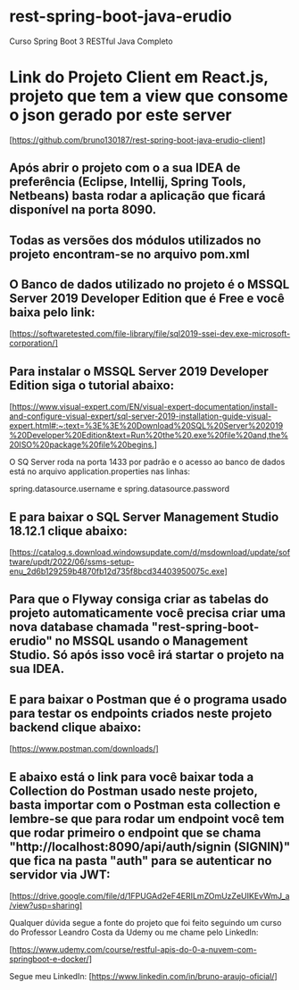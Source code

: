# rest-spring-boot-java-erudio
Curso Spring Boot 3 RESTful Java Completo

# Link do Projeto Client em React.js, projeto que tem a view que consome o json gerado por este server

[https://github.com/bruno130187/rest-spring-boot-java-erudio-client]

## Após abrir o projeto com o a sua IDEA de preferência (Eclipse, Intellij, Spring Tools, Netbeans) basta rodar a aplicação que ficará disponível na porta 8090.

## Todas as versões dos módulos utilizados no projeto encontram-se no arquivo pom.xml

## O Banco de dados utilizado no projeto é o MSSQL Server 2019 Developer Edition que é Free e você baixa pelo link:

[https://softwaretested.com/file-library/file/sql2019-ssei-dev.exe-microsoft-corporation/]

## Para instalar o MSSQL Server 2019 Developer Edition siga o tutorial abaixo:

[https://www.visual-expert.com/EN/visual-expert-documentation/install-and-configure-visual-expert/sql-server-2019-installation-guide-visual-expert.html#:~:text=%3E%3E%20Download%20SQL%20Server%202019%20Developer%20Edition&text=Run%20the%20.exe%20file%20and,the%20ISO%20package%20file%20begins.]

O SQ Server roda na porta 1433 por padrão e o acesso ao banco de dados está no arquivo application.properties nas linhas:

spring.datasource.username e spring.datasource.password

## E para baixar o SQL Server Management Studio 18.12.1 clique abaixo:

[https://catalog.s.download.windowsupdate.com/d/msdownload/update/software/updt/2022/06/ssms-setup-enu_2d6b129259b4870fb12d735f8bcd34403950075c.exe]

## Para que o Flyway consiga criar as tabelas do projeto automaticamente você precisa criar uma nova database chamada "rest-spring-boot-erudio" no MSSQL usando o Management Studio. Só após isso você irá startar o projeto na sua IDEA.

## E para baixar o Postman que é o programa usado para testar os endpoints criados neste projeto backend clique abaixo:

[https://www.postman.com/downloads/]

## E abaixo está o link para você baixar toda a Collection do Postman usado neste projeto, basta importar com o Postman esta collection e lembre-se que para rodar um endpoint você tem que rodar primeiro o endpoint que se chama "http://localhost:8090/api/auth/signin (SIGNIN)" que fica na pasta "auth" para se autenticar no servidor via JWT:

[https://drive.google.com/file/d/1FPUGAd2eF4ERILmZOmUzZeUIKEvWmJ_a/view?usp=sharing]

Qualquer dúvida segue a fonte do projeto que foi feito seguindo um curso do Professor Leandro Costa da Udemy ou me chame pelo LinkedIn:

[https://www.udemy.com/course/restful-apis-do-0-a-nuvem-com-springboot-e-docker/]

Segue meu LinkedIn: [https://www.linkedin.com/in/bruno-araujo-oficial/]
